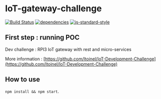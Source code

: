 # IoT-gateway-challenge
[![Build Status](https://travis-ci.org/bgauduch/IoT-gateway-challenge-step-1.svg?branch=master)](https://travis-ci.org/BaptisteGauduchon/IoT-gateway-challenge) [![dependencies](https://david-dm.org/bgauduch/IoT-gateway-challenge-step-1.svg)](https://david-dm.org/bgauduch/IoT-gateway-challenge-step-1.svg) [![js-standard-style](https://img.shields.io/badge/code%20style-standard-brightgreen.svg)](http://standardjs.com/)

## First step : running POC
Dev challenge : RPI3 IoT gateway with rest and micro-services

More information : [https://github.com/ltoinel/IoT-Development-Challenge](https://github.com/ltoinel/IoT-Development-Challenge)

## How to use
`npm install && npm start`.
